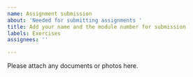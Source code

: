 ```yaml
---
name: Assignment submission
about: 'Needed for submitting assignments '
title: Add your name and the module number for submission
labels: Exercises
assignees: ''

---
```


Please attach any documents or photos here.
